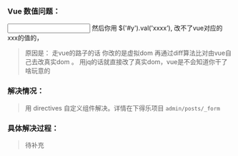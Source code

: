 ### Vue 数值问题：

 <input v-model="xxx" id="y"> 然后你用 $('#y').val('xxxx’), 改不了vue对应的xxx的值的，

> 原因是：
> 走vue的路子的话 你改的是虚拟dom 再通过diff算法比对由vue自己去改真实dom  。 用jq的话就直接改了真实dom，vue是不会知道你干了啥玩意的


### 解决情况：

> 用 directives 自定义组件解决。详情在下得乐项目 ```admin/posts/_form```


### 具体解决过程：
> 待补充
